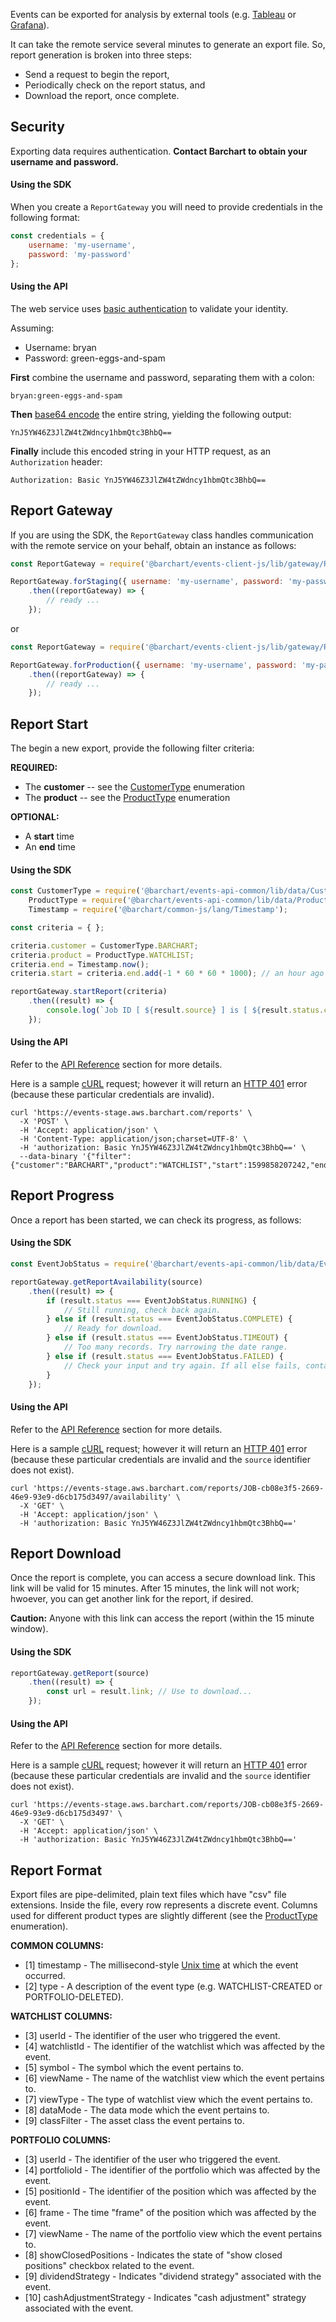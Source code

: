 Events can be exported for analysis by external tools (e.g. [Tableau](https://www.tableau.com/) or [Grafana](https://grafana.com/)).

It can take the remote service several minutes to generate an export file. So, report generation is broken into three steps:

* Send a request to begin the report,
* Periodically check on the report status, and
* Download the report, once complete.

## Security

Exporting data requires authentication. **Contact Barchart to obtain your username and password.**

#### Using the SDK

When you create a ```ReportGateway``` you will need to provide credentials in the following format:

```js
const credentials = {
	username: 'my-username',
	password: 'my-password'
};
```

#### Using the API

The web service uses [basic authentication](https://en.wikipedia.org/wiki/Basic_access_authentication) to validate your identity.

Assuming:

* Username: bryan
* Password: green-eggs-and-spam

**First** combine the username and password, separating them with a colon:

```
bryan:green-eggs-and-spam
```

**Then** [base64 encode](https://en.wikipedia.org/wiki/Base64) the entire string, yielding the following output:

```
YnJ5YW46Z3JlZW4tZWdncy1hbmQtc3BhbQ==
```

**Finally** include this encoded string in your HTTP request, as an ```Authorization``` header:

```
Authorization: Basic YnJ5YW46Z3JlZW4tZWdncy1hbmQtc3BhbQ==
```

## Report Gateway

If you are using the SDK, the ```ReportGateway``` class handles communication with the remote service on your behalf, obtain an instance as follows:

```js
const ReportGateway = require('@barchart/events-client-js/lib/gateway/ReportGateway');

ReportGateway.forStaging({ username: 'my-username', password: 'my-password' })
	.then((reportGateway) => {
		// ready ...
	});
```

or

```js
const ReportGateway = require('@barchart/events-client-js/lib/gateway/ReportGateway');

ReportGateway.forProduction({ username: 'my-username', password: 'my-password' })
	.then((reportGateway) => {
		// ready ...
	});
```

## Report Start

The begin a new export, provide the following filter criteria:

**REQUIRED:**

* The **customer** -- see the [CustomerType](https://github.com/barchart/events-api-common/blob/master/lib/data/CustomerType.js) enumeration
* The **product** -- see the [ProductType](https://github.com/barchart/events-api-common/blob/master/lib/data/ProductType.js) enumeration

**OPTIONAL:**

* A **start** time
* An **end** time

#### Using the SDK

```js
const CustomerType = require('@barchart/events-api-common/lib/data/CustomerType'),
	ProductType = require('@barchart/events-api-common/lib/data/ProductType'),
	Timestamp = require('@barchart/common-js/lang/Timestamp');

const criteria = { };

criteria.customer = CustomerType.BARCHART;
criteria.product = ProductType.WATCHLIST;
criteria.end = Timestamp.now();
criteria.start = criteria.end.add(-1 * 60 * 60 * 1000); // an hour ago

reportGateway.startReport(criteria)
	.then((result) => {
		console.log(`Job ID [ ${result.source} ] is [ ${result.status.code} ]`);
	});
```

#### Using the API

Refer to the [API Reference](content/api/paths?id=post-reports) section for more details.

Here is a sample [cURL](https://curl.haxx.se/) request; however it will return an [HTTP 401](https://developer.mozilla.org/en-US/docs/Web/HTTP/Status/401) error (because these particular credentials are invalid).

```shell
curl 'https://events-stage.aws.barchart.com/reports' \
  -X 'POST' \
  -H 'Accept: application/json' \
  -H 'Content-Type: application/json;charset=UTF-8' \
  -H 'authorization: Basic YnJ5YW46Z3JlZW4tZWdncy1hbmQtc3BhbQ==' \
  --data-binary '{"filter":{"customer":"BARCHART","product":"WATCHLIST","start":1599858207242,"end":1599861807242}}'
```

## Report Progress

Once a report has been started, we can check its progress, as follows:

#### Using the SDK

```js
const EventJobStatus = require('@barchart/events-api-common/lib/data/EventJobStatus');

reportGateway.getReportAvailability(source)
	.then((result) => {
		if (result.status === EventJobStatus.RUNNING) {
			// Still running, check back again.
		} else if (result.status === EventJobStatus.COMPLETE) {
			// Ready for download.
		} else if (result.status === EventJobStatus.TIMEOUT) {
			// Too many records. Try narrowing the date range.
		} else if (result.status === EventJobStatus.FAILED) {
			// Check your input and try again. If all else fails, contact support.
		}
	});
```

#### Using the API

Refer to the [API Reference](content/api/paths?id=get-reportssourceavailability) section for more details.

Here is a sample [cURL](https://curl.haxx.se/) request; however it will return an [HTTP 401](https://developer.mozilla.org/en-US/docs/Web/HTTP/Status/401) error (because these particular credentials are invalid and the ```source``` identifier does not exist).

```
curl 'https://events-stage.aws.barchart.com/reports/JOB-cb08e3f5-2669-46e9-93e9-d6cb175d3497/availability' \
  -X 'GET' \
  -H 'Accept: application/json' \
  -H 'authorization: Basic YnJ5YW46Z3JlZW4tZWdncy1hbmQtc3BhbQ=='
```

## Report Download

Once the report is complete, you can access a secure download link. This link will be valid for 15 minutes. After 15 minutes, the link will not work; hwoever, you can get another link for the report, if desired.

**Caution:** Anyone with this link can access the report (within the 15 minute window).

#### Using the SDK

```js
reportGateway.getReport(source)
	.then((result) => {
		const url = result.link; // Use to download...
	});
```

#### Using the API

Refer to the [API Reference](content/api/paths?id=get-reportssource) section for more details.

Here is a sample [cURL](https://curl.haxx.se/) request; however it will return an [HTTP 401](https://developer.mozilla.org/en-US/docs/Web/HTTP/Status/401) error (because these particular credentials are invalid and the ```source``` identifier does not exist).

```shell
curl 'https://events-stage.aws.barchart.com/reports/JOB-cb08e3f5-2669-46e9-93e9-d6cb175d3497' \
  -X 'GET' \
  -H 'Accept: application/json' \
  -H 'authorization: Basic YnJ5YW46Z3JlZW4tZWdncy1hbmQtc3BhbQ=='
```

## Report Format

Export files are pipe-delimited, plain text files which have "csv" file extensions. Inside the file, every row represents a discrete event. Columns used for different product types are slightly different (see the [ProductType](https://github.com/barchart/events-api-common/blob/master/lib/data/ProductType.js) enumeration).

**COMMON COLUMNS:**

* [1] timestamp - The millisecond-style [Unix time](https://en.wikipedia.org/wiki/Unix_time) at which the event occurred.
* [2] type - A description of the event type (e.g. WATCHLIST-CREATED or PORTFOLIO-DELETED).

**WATCHLIST COLUMNS:**

* [3] userId - The identifier of the user who triggered the event.
* [4] watchlistId - The identifier of the watchlist which was affected by the event.
* [5] symbol - The symbol which the event pertains to.
* [6] viewName - The name of the watchlist view which the event pertains to.
* [7] viewType - The type of watchlist view which the event pertains to.
* [8] dataMode - The data mode which the event pertains to.
* [9] classFilter - The asset class the event pertains to.

**PORTFOLIO COLUMNS:**

* [3] userId - The identifier of the user who triggered the event.
* [4] portfolioId - The identifier of the portfolio which was affected by the event.
* [5] positionId - The identifier of the position which was affected by the event.
* [6] frame - The time "frame" of the position which was affected by the event.
* [7] viewName - The name of the portfolio view which the event pertains to.
* [8] showClosedPositions - Indicates the state of "show closed positions" checkbox related to the event.
* [9] dividendStrategy - Indicates "dividend strategy" associated with the event.
* [10] cashAdjustmentStrategy - Indicates "cash adjustment" strategy associated with the event.

